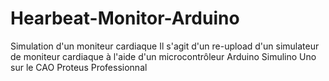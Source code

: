 # Hearbeat-Monitor-Arduino
Simulation d'un moniteur cardiaque
Il s'agit d'un re-upload d'un simulateur de moniteur cardiaque à l'aide d'un microcontrôleur Arduino Simulino Uno
sur le CAO Proteus Professionnal
